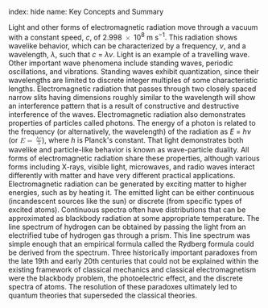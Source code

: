 index: hide
name: Key Concepts and Summary

Light and other forms of electromagnetic radiation move through a vacuum with a constant speed,  *c*, of 2.998 <math xmlns:q="http://cnx.rice.edu/qml/1.0" xmlns:m="http://www.w3.org/1998/Math/MathML" xmlns:bib="http://bibtexml.sf.net/" xmlns:md="http://cnx.rice.edu/mdml" xmlns="http://cnx.rice.edu/cnxml"><mo>×</mo></math> 10<sup>8</sup> m s<sup>−1</sup>. This radiation shows wavelike behavior, which can be characterized by a frequency,  *ν*, and a wavelength,  *λ*, such that  *c* =  *λν*. Light is an example of a travelling wave. Other important wave phenomena include standing waves, periodic oscillations, and vibrations. Standing waves exhibit quantization, since their wavelengths are limited to discrete integer multiples of some characteristic lengths. Electromagnetic radiation that passes through two closely spaced narrow slits having dimensions roughly similar to the wavelength will show an interference pattern that is a result of constructive and destructive interference of the waves. Electromagnetic radiation also demonstrates properties of particles called photons. The energy of a photon is related to the frequency (or alternatively, the wavelength) of the radiation as  *E* =  *hν* (or <math xmlns:q="http://cnx.rice.edu/qml/1.0" xmlns:m="http://www.w3.org/1998/Math/MathML" xmlns:bib="http://bibtexml.sf.net/" xmlns:md="http://cnx.rice.edu/mdml" xmlns="http://cnx.rice.edu/cnxml"><mrow><mi>E</mi><mo>=</mo><mspace width="0.2em"/><mfrac><mrow><mi>h</mi><mi>c</mi></mrow><mi>λ</mi></mfrac></mrow></math>), where  *h* is Planck's constant. That light demonstrates both wavelike and particle-like behavior is known as wave-particle duality. All forms of electromagnetic radiation share these properties, although various forms including X-rays, visible light, microwaves, and radio waves interact differently with matter and have very different practical applications. Electromagnetic radiation can be generated by exciting matter to higher energies, such as by heating it. The emitted light can be either continuous (incandescent sources like the sun) or discrete (from specific types of excited atoms). Continuous spectra often have distributions that can be approximated as blackbody radiation at some appropriate temperature. The line spectrum of hydrogen can be obtained by passing the light from an electrified tube of hydrogen gas through a prism. This line spectrum was simple enough that an empirical formula called the Rydberg formula could be derived from the spectrum. Three historically important paradoxes from the late 19th and early 20th centuries that could not be explained within the existing framework of classical mechanics and classical electromagnetism were the blackbody problem, the photoelectric effect, and the discrete spectra of atoms. The resolution of these paradoxes ultimately led to quantum theories that superseded the classical theories.
